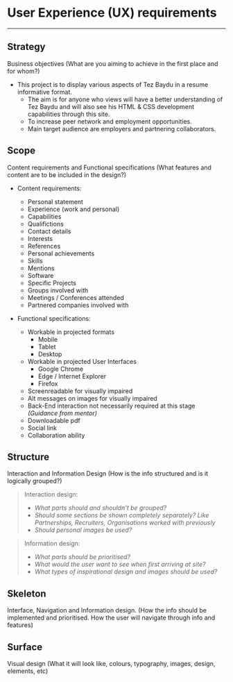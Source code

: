# User Experience (UX) requirements

---

## Strategy
Business objectives (What are you aiming to achieve in the first place and for whom?)
  - This project is to display various aspects of Tez Baydu in a resume informative format.
    - The aim is for anyone who views will have a better understanding of Tez Baydu and will also see his HTML & CSS development capabilities through this site.
    - To increase peer network and employment opportunities.
    - Main target audience are employers and partnering collaborators.



## Scope  
Content requirements and Functional specifications (What features and content are to be included in the design?)
 - Content requirements:
   - Personal statement
   - Experience (work and personal)
   - Capabilities
   - Qualifictions
   - Contact details
   - Interests
   - References
   - Personal achievements
   - Skills
   - Mentions
   - Software
   - Specific Projects
   - Groups involved with
   - Meetings / Conferences attended
   - Partnered companies involved with
     
   
 - Functional specifications: 
    - Workable in projected formats
      - Mobile
      - Tablet
      - Desktop
    - Workable in projected User Interfaces
      - Google Chrome
      - Edge / Internet Explorer
      - Firefox
    - Screenreadable for visually impaired
    - Alt messages on images for visually impaired
    - Back-End interaction not necessarily required at this stage *(Guidance from mentor)*
    - Downloadable pdf
    - Social link
    - Collaboration ability

    

## Structure
Interaction and Information Design (How is the info structured and is it logically grouped?)

 > Interaction design:
 > * *What parts should and shouldn't be grouped?*
 > * *Should some sections be shown completely separately? Like Partnerships, Recruiters, Organisations worked with previously*
 > * *Should personal images be used?*

 > Information design:
 > * *What parts should be prioritised?*
 > * *What would the user want to see when first arriving at site?*
 > * *What types of inspirational design and images should be used?*


## Skeleton
Interface, Navigation and Information design. (How the info should be implemented and prioritised. How the user will navigate through info and features) 

## Surface 
Visual design (What it will look like, colours, typography, images, design, elements, etc)
